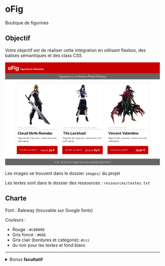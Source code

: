 # oFig

 Boutique de figurines

 ## Objectif 

 Votre objectif est de réaliser cette intégration en utilisant flexbox, des balises sémantiques et des class CSS 

 ![resultat](ressources/resultat.png)

 Les images se trouvent dans le dossier `images/` du projet

 Les textes sont dans le dossier des ressources : `ressources/textes.txt`


 ## Charte

 Font : Raleway (trouvable sur Google fonts)

 Couleurs :
 - Rouge : `#c80000`
 - Gris foncé : `#666`
 - Gris clair (bordures et catégorie): `#ccc`
 - du noir pour les textes et fond blanc

 ---

 <details>
 <summary>
   Bonus <strong>facultatif</strong>
 </summary>

 ## En complément

 Vous pouvez envisager de compléter l'intégration avec tous les contenus proposés

 ![resultat](ressources/resultat-complet.png)
 </details>